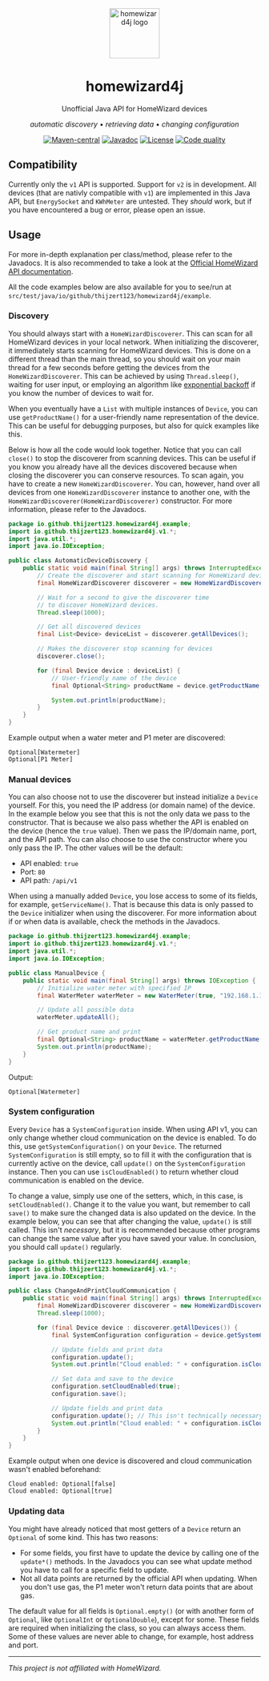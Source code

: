 <div align="center">
  <img src="https://github.com/Thijzert123/homewizard4j/blob/main/logo.png?raw=true" alt="homewizard4j logo" width=100 height=100 />
  <h1>homewizard4j</h1>
  Unofficial Java API for HomeWizard devices

  _automatic discovery_ • _retrieving data_ • _changing configuration_

  [![Maven-central](https://img.shields.io/maven-central/v/io.github.thijzert123/homewizard4j?style=for-the-badge&logo=maven&color=blue)](https://central.sonatype.com/artifact/io.github.thijzert123/homewizard4j)
  [![Javadoc](https://javadoc.io/badge2/io.github.thijzert123/homewizard4j/javadoc.svg?style=for-the-badge&color=yellow)](https://javadoc.io/doc/io.github.thijzert123/homewizard4j)
  [![License](https://img.shields.io/github/license/Thijzert123/homewizard4j?style=for-the-badge&color=A9CF04)](https://opensource.org/license/apache-2-0)
  [![Code quality](https://img.shields.io/codefactor/grade/github/Thijzert123/homewizard4j?style=for-the-badge)](https://www.codefactor.io/repository/github/thijzert123/homewizard4j)
</div>

## Compatibility
Currently only the `v1` API is supported. Support for `v2` is in development. All devices (that are nativly compatible with `v1`) are implemented in this Java API, but `EnergySocket` and `KWhMeter` are untested. They _should_ work, but if you have encountered a bug or error, please open an issue.

## Usage
For more in-depth explanation per class/method, please refer to the Javadocs. It is also recommended to take a look at the [Official HomeWizard API documentation](https://api-documentation.homewizard.com/docs/introduction).

All the code examples below are also available for you to see/run at `src/test/java/io/github/thijzert123/homewizard4j/example`.

### Discovery
You should always start with a `HomeWizardDiscoverer`. This can scan for all HomeWizard devices in your local network.
When initializing the discoverer, it immediately starts scanning for HomeWizard devices. This is done on a different thread than the main thread, so you should wait on your main thread for a few seconds before getting the devices from the `HomeWizardDiscoverer`. This can be achieved by using `Thread.sleep()`, waiting for user input, or employing an algorithm like [exponential backoff](https://en.wikipedia.org/wiki/Exponential_backoff) if you know the number of devices to wait for.

When you eventually have a `List` with multiple instances of `Device`, you can use `getProductName()` for a user-friendly name representation of the device. This can be useful for debugging purposes, but also for quick examples like this.

Below is how all the code would look together. Notice that you can call `close()` to stop the discoverer from scanning devices. This can be useful if you know you already have all the devices discovered because when closing the discoverer you can conserve resources. To scan again, you have to create a new `HomeWizardDiscoverer`. You can, however, hand over all devices from one `HomeWizardDiscoverer` instance to another one, with the `HomeWizardDiscoverer(HomeWizardDiscoverer)` constructor.
For more information, please refer to the Javadocs.
```java
package io.github.thijzert123.homewizard4j.example;
import io.github.thijzert123.homewizard4j.v1.*;
import java.util.*;
import java.io.IOException;

public class AutomaticDeviceDiscovery {
    public static void main(final String[] args) throws InterruptedException, IOException {
        // Create the discoverer and start scanning for HomeWizard devices.
        final HomeWizardDiscoverer discoverer = new HomeWizardDiscoverer();

        // Wait for a second to give the discoverer time
        // to discover HomeWizard devices.
        Thread.sleep(1000);

        // Get all discovered devices
        final List<Device> deviceList = discoverer.getAllDevices();

        // Makes the discoverer stop scanning for devices
        discoverer.close();

        for (final Device device : deviceList) {
            // User-friendly name of the device
            final Optional<String> productName = device.getProductName();

            System.out.println(productName);
        }
    }
}
```
Example output when a water meter and P1 meter are discovered:
```
Optional[Watermeter]
Optional[P1 Meter]
```

### Manual devices
You can also choose not to use the discoverer but instead initialize a `Device` yourself. For this, you need the IP address (or domain name) of the device. In the example below you see that this is not the only data we pass to the constructor.
That is because we also pass whether the API is enabled on the device (hence the `true` value). Then we pass the IP/domain name, port, and the API path. You can also choose to use the constructor where you only pass the IP. The other values will be the default:
- API enabled: `true`
- Port: `80`
- API path: `/api/v1`

When using a manually added `Device`, you lose access to some of its fields, for example, `getServiceName()`. That is because this data is only passed to the `Device` initializer when using the discoverer. For more information about if or when data is available, check the methods in the Javadocs.
```java
package io.github.thijzert123.homewizard4j.example;
import io.github.thijzert123.homewizard4j.v1.*;
import java.util.*;
import java.io.IOException;

public class ManualDevice {
    public static void main(final String[] args) throws IOException {
        // Initialize water meter with specified IP
        final WaterMeter waterMeter = new WaterMeter(true, "192.168.1.123", 80, "/api/v1");

        // Update all possible data
        waterMeter.updateAll();

        // Get product name and print
        final Optional<String> productName = waterMeter.getProductName();
        System.out.println(productName);
    }
}
```
Output:
```
Optional[Watermeter]
```

### System configuration
Every `Device` has a `SystemConfiguration` inside. When using API v1, you can only change whether cloud communication on the device is enabled. To do this, use `getSystemConfiguration()` on your `Device`. The returned `SystemConfiguration` is still empty, so to fill it with the configuration that is currently active on the device, call `update()` on the `SystemConfiguration` instance. Then you can use `isCloudEnabled()` to return whether cloud communication is enabled on the device.

To change a value, simply use one of the setters, which, in this case, is `setCloudEnabled()`. Change it to the value you want, but remember to call `save()` to make sure the changed data is also updated on the device.
In the example below, you can see that after changing the value, `update()` is still called. This isn't _necessary_, but it is recommended because other programs can change the same value after you have saved your value.
In conclusion, you should call `update()` regularly.
```java
package io.github.thijzert123.homewizard4j.example;
import io.github.thijzert123.homewizard4j.v1.*;
import java.io.IOException;

public class ChangeAndPrintCloudCommunication {
    public static void main(final String[] args) throws InterruptedException, IOException {
        final HomeWizardDiscoverer discoverer = new HomeWizardDiscoverer();
        Thread.sleep(1000);

        for (final Device device : discoverer.getAllDevices()) {
            final SystemConfiguration configuration = device.getSystemConfiguration();

            // Update fields and print data
            configuration.update();
            System.out.println("Cloud enabled: " + configuration.isCloudEnabled());

            // Set data and save to the device
            configuration.setCloudEnabled(true);
            configuration.save();

            // Update fields and print data
            configuration.update(); // This isn't technically necessary, but it's good practise
            System.out.println("Cloud enabled: " + configuration.isCloudEnabled());
        }
    }
}
```
Example output when one device is discovered and cloud communication wasn't enabled beforehand:
```
Cloud enabled: Optional[false]
Cloud enabled: Optional[true]
```

### Updating data
You might have already noticed that most getters of a `Device` return an `Optional` of some kind. This has two reasons:
- For some fields, you first have to update the device by calling one of the `update*()` methods. In the Javadocs you can see what update method you have to call for a specific field to update.
- Not all data points are returned by the official API when updating. When you don't use gas, the P1 meter won't return data points that are about gas.

The default value for all fields is `Optional.empty()` (or with another form of `Optional`, like `OptionalInt` or `OptionalDouble`), except for some. These fields are required when initializing the class, so you can always access them. Some of these values are never able to change, for example, host address and port.

---
_This project is not affiliated with HomeWizard._
